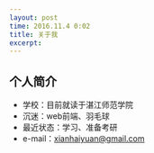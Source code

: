 ```yaml
---
layout: post
time: 2016.11.4 0:02
title: 关于我
excerpt:
---
```


## 个人简介 ##
- 学校：目前就读于湛江师范学院  
- 沉迷：web前端、羽毛球
- 最近状态：学习、准备考研
- e-mail：xianhaiyuan@gmail.com
